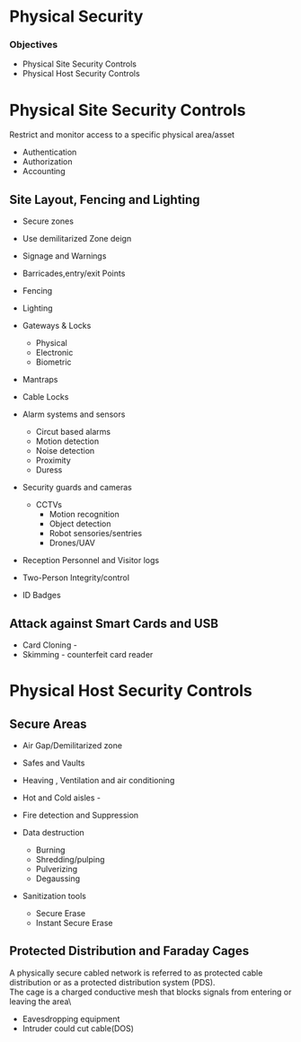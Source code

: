 # Physical Security

### Objectives
- Physical Site Security Controls
- Physical Host Security Controls

# Physical Site Security Controls
Restrict and monitor access to a specific physical area/asset

- Authentication
- Authorization
- Accounting

## Site Layout, Fencing and Lighting
- Secure zones
- Use demilitarized Zone deign
- Signage and Warnings

- Barricades,entry/exit Points
- Fencing
- Lighting

- Gateways & Locks
    - Physical
    - Electronic
    - Biometric

- Mantraps
- Cable Locks

- Alarm systems and sensors
    - Circut based alarms
    - Motion detection
    - Noise detection
    - Proximity
    - Duress

- Security guards and cameras
    - CCTVs
        - Motion recognition
        - Object detection
        - Robot sensories/sentries
        - Drones/UAV

- Reception Personnel and Visitor logs
- Two-Person Integrity/control
- ID Badges

## Attack against Smart Cards and USB
- Card Cloning -
- Skimming - counterfeit card reader

# Physical Host Security Controls
## Secure Areas
- Air Gap/Demilitarized zone
- Safes and Vaults

- Heaving , Ventilation and air conditioning
- Hot and Cold aisles - 
- Fire detection and Suppression

- Data destruction
    - Burning
    - Shredding/pulping
    - Pulverizing
    - Degaussing

- Sanitization tools
    - Secure Erase
    - Instant Secure Erase
## Protected Distribution and Faraday Cages
A physically secure cabled network is referred to as protected cable distribution or as a protected distribution system (PDS).\
The cage is a charged conductive mesh that blocks signals from entering or leaving the area\
- Eavesdropping equipment
- Intruder could cut cable(DOS)


